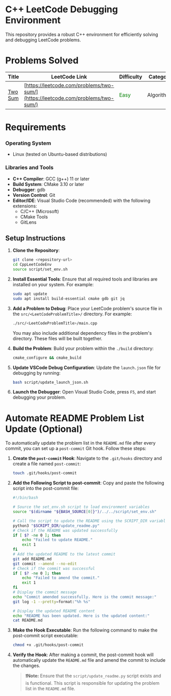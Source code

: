 # C++ LeetCode Debugging Environment

This repository provides a robust C++ environment for efficiently solving and debugging LeetCode problems.

# Problems Solved

| Title                | LeetCode Link                       | Difficulty       | Category       |
|---------------------|-------------------------------------|------------------|----------------|
| [Two Sum](src/two-sum/) | [https://leetcode.com/problems/two-sum/](https://leetcode.com/problems/two-sum/) | <span style="color: green;">Easy</span> | Algorithms |

# Requirements

### Operating System
- Linux (tested on Ubuntu-based distributions)

### Libraries and Tools
- **C++ Compiler**: GCC (g++) 11 or later
- **Build System**: CMake 3.10 or later
- **Debugger**: gdb
- **Version Control**: Git
- **Editor/IDE**: Visual Studio Code (recommended) with the following extensions:
  - C/C++ (Microsoft)
  - CMake Tools
  - GitLens

## Setup Instructions

1. **Clone the Repository**:
   ```bash
   git clone <repository-url>
   cd CppLeetCodeEnv
   source script/set_env.sh
   ```

2. **Install Essential Tools**:
   Ensure that all required tools and libraries are installed on your system. For example:
   ```bash
   sudo apt update
   sudo apt install build-essential cmake gdb git jq
   ```

3. **Add a Problem to Debug**:
   Place your LeetCode problem's source file in the `src/<LeetCodeProblemTitle>/` directory. For example:
   ```bash
   ./src/<LeetCodeProblemTitle>/main.cpp
   ```
   You may also include additional dependency files in the problem's directory. These files will be built together.

4. **Build the Problem**:
   Build your problem within the `./build` directory:
   ```bash
   cmake_configure && cmake_build
   ```

5. **Update VSCode Debug Configuration**:
   Update the `launch.json` file for debugging by running:
   ```bash
   bash script/update_launch_json.sh
   ```

6. **Launch the Debugger**:
   Open Visual Studio Code, press `F5`, and start debugging your problem.

# Automate README Problem List Update (Optional)
To automatically update the problem list in the `README.md` file after every commit, you can set up a `post-commit` Git hook. Follow these steps:

1. **Create the `post-commit` Hook**:
   Navigate to the `.git/hooks` directory and create a file named `post-commit`:
   ```bash
   touch .git/hooks/post-commit
   ```
2. **Add the Following Script to post-commit**: 
    Copy and paste the following script into the post-commit file:
    ```bash
    #!/bin/bash
    
    # Source the set_env.sh script to load environment variables
    source "$(dirname "${BASH_SOURCE[0]}")/../../script/set_env.sh"
    
    # Call the script to update the README using the SCRIPT_DIR variable
    python3 "$SCRIPT_DIR/update_readme.py"
    # Check if the README was updated successfully
    if [ $? -ne 0 ]; then
        echo "Failed to update README."
        exit 1
    fi
    # Add the updated README to the latest commit
    git add README.md
    git commit --amend --no-edit
    # Check if the commit was successful
    if [ $? -ne 0 ]; then
        echo "Failed to amend the commit."
        exit 1
    fi
    # Display the commit message
    echo "Commit amended successfully. Here is the commit message:"
    git log -1 --pretty=format:"%h %s"
    
    # Display the updated README content
    echo "README has been updated. Here is the updated content:"
    cat README.md
    ```
3. **Make the Hook Executable**: 
    Run the following command to make the post-commit script executable:
    ```bash
    chmod +x .git/hooks/post-commit
    ```
4. **Verify the Hook**: 
    After making a commit, the post-commit hook will automatically update the `README.md` file and amend the commit to include the changes.
    > **❗Note:** Ensure that the `script/update_readme.py` script exists and is functional. This script is responsible for updating the problem list in the `README.md` file.